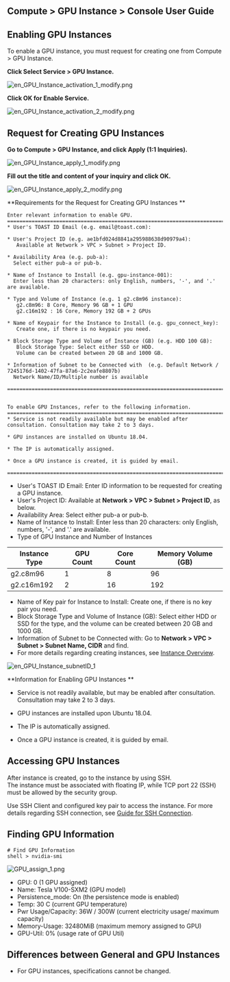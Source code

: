 
## Compute > GPU Instance > Console User Guide

## Enabling GPU Instances  

To enable a GPU instance, you must request for creating one from Compute > GPU Instance.

**Click Select Service > GPU Instance.**

![en_GPU_Instance_activation_1_modify.png](http://static.toastoven.net/prod_gpu/en_GPU_Instance_activation_1_modify.png)  

**Click OK for Enable Service.**

![en_GPU_Instance_activation_2_modify.png](http://static.toastoven.net/prod_gpu/en_GPU_Instance_activation_2_modify.png)



## Request for Creating GPU Instances

**Go to Compute > GPU Instance, and click Apply (1:1 Inquiries).**

![en_GPU_Instance_apply_1_modify.png](http://static.toastoven.net/prod_gpu/en_GPU_Instance_apply_1_modify.png)


**Fill out the title and content of your inquiry and click OK.**

![en_GPU_Instance_apply_2_modify.png](http://static.toastoven.net/prod_gpu/en_GPU_Instance_apply_2_modify.png)


**Requirements for the Request for Creating GPU Instances **

```
Enter relevant information to enable GPU.  
=============================================================================
* User's TOAST ID Email (e.g. email@toast.com):

* User's Project ID (e.g. ae1bfd024d8841a295988638d90979a4):
   Available at Network > VPC > Subnet > Project ID.

* Availability Area (e.g. pub-a):
  Select either pub-a or pub-b.

* Name of Instance to Install (e.g. gpu-instance-001):
  Enter less than 20 characters: only English, numbers, '-', and '.' are available.

* Type and Volume of Instance (e.g. 1 g2.c8m96 instance):
   g2.c8m96: 8 Core, Memory 96 GB + 1 GPU
   g2.c16m192 : 16 Core, Memory 192 GB + 2 GPUs

* Name of Keypair for the Instance to Install (e.g. gpu_connect_key):
   Create one, if there is no keypair you need.

* Block Storage Type and Volume of Instance (GB) (e.g. HDD 100 GB):
   Block Storage Type: Select either SSD or HDD.
   Volume can be created between 20 GB and 1000 GB.

* Information of Subnet to be Connected with  (e.g. Default Network / 7245176d-1402-47fa-87a6-2c2eafe8807b)
  Network Name/ID/Multiple number is available

=============================================================================


To enable GPU Instances, refer to the following information.   
=============================================================================
* Service is not readily available but may be enabled after consultation. Consultation may take 2 to 3 days.

* GPU instances are installed on Ubuntu 18.04.

* The IP is automatically assigned.

* Once a GPU instance is created, it is guided by email.

=============================================================================
```

* User's TOAST ID Email: Enter ID information to be requested for creating a GPU instance.  
* User's Project ID: Available at **Network > VPC > Subnet > Project ID**, as below.
* Availability Area: Select either pub-a or pub-b.  
* Name of Instance to Install: Enter less than 20 characters: only English, numbers, '-', and '.' are available.
* Type of GPU Instance and Number of Instances

| Instance Type | GPU Count | Core Count | Memory Volume (GB) |
| --- | --- | --- | --- |
| g2.c8m96 | 1 | 8 | 96 |
| g2.c16m192 | 2 | 16 | 192 |

* Name of Key pair for Instance to Install: Create one, if there is no key pair you need.
* Block Storage Type and Volume of Instance (GB): Select either HDD or SSD for the type, and the volume can be created between 20 GB and 1000 GB.
* Information of Subnet to be Connected with: Go to **Network > VPC > Subnet > Subnet Name, CIDR** and find.
* For more details regarding creating instances, see [Instance Overview](http://docs.toast.com/ko/Compute/Instance/ko/overview/).


![en_GPU_Instance_subnetID_1](http://static.toastoven.net/prod_gpu/en_GPU_Instance_subnetID_1.png)


**Information for Enabling GPU Instances **

* Service is not readily available, but may be enabled after consultation. Consultation may take 2 to 3 days.

* GPU instances are installed upon Ubuntu 18.04.

* The IP is automatically assigned.

* Once a GPU instance is created, it is guided by email.  


## Accessing GPU Instances

After instance is created, go to the instance by using SSH.  
The instance must be associated with floating IP, while TCP port 22 (SSH) must be allowed by the security group.

Use SSH Client and configured key pair to access the instance.
For more details regarding SSH connection, see [Guide for SSH Connection](https://docs.toast.com/ko/Compute/Instance/ko/overview/#linux).



## Finding GPU Information

```
# Find GPU Information
shell > nvidia-smi
```

![GPU_assign_1.png](http://static.toastoven.net/prod_gpu/GPU_assign_1.png)


* GPU: 0 (1 GPU assigned)
* Name: Tesla V100-SXM2 (GPU model)
* Persistence_mode: On (the persistence mode is enabled)
* Temp: 30 C (current GPU temperature)
* Pwr Usage/Capacity: 36W / 300W (current electricity usage/ maximum capacity)
* Memory-Usage: 32480MiB (maximum memory assigned to GPU)
* GPU-Util: 0% (usage rate of GPU Util)

## Differences between General and GPU Instances

* For GPU instances, specifications cannot be changed.  
